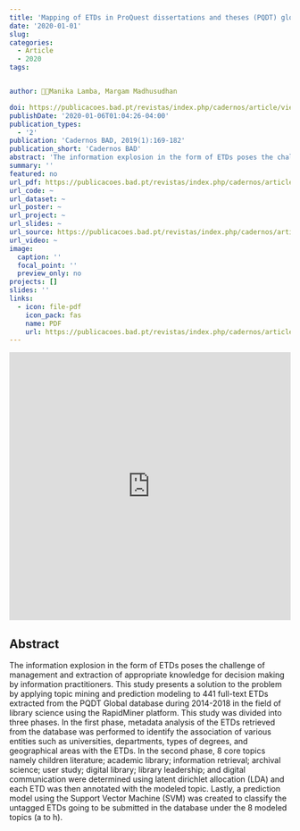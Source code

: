 ```yaml
---
title: 'Mapping of ETDs in ProQuest dissertations and theses (PQDT) global database (2014-2018)'
date: '2020-01-01'
slug:
categories:
  - Article
  - 2020
tags:


author: 👩‍🔬Manika Lamba, Margam Madhusudhan

doi: https://publicacoes.bad.pt/revistas/index.php/cadernos/article/view/2034
publishDate: '2020-01-06T01:04:26-04:00'
publication_types:
  - '2'
publication: 'Cadernos BAD, 2019(1):169-182'
publication_short: 'Cadernos BAD'
abstract: 'The information explosion in the form of ETDs poses the challenge of management and extraction of appropriate knowledge for decision making by information practitioners. This study presents a solution to the problem by applying topic mining and prediction modeling to 441 full-text ETDs extracted from the PQDT Global database during 2014-2018 in the field of library science using the RapidMiner platform. This study was divided into three phases. In the first phase, metadata analysis of the ETDs retrieved from the database was performed to identify the association of various entities such as universities, departments, types of degrees, and geographical areas with the ETDs. In the second phase, 8 core topics namely children literature; academic library; information retrieval; archival science; user study; digital library; library leadership; and digital communication were determined using latent dirichlet allocation (LDA) and each ETD was then annotated with the modeled topic. Lastly, a prediction model using the Support Vector Machine (SVM) was created to classify the untagged ETDs going to be submitted in the database under the 8 modeled topics (a to h).'
summary: ''
featured: no
url_pdf: https://publicacoes.bad.pt/revistas/index.php/cadernos/article/view/2034
url_code: ~
url_dataset: ~
url_poster: ~
url_project: ~
url_slides: ~
url_source: https://publicacoes.bad.pt/revistas/index.php/cadernos/article/view/2034
url_video: ~
image:
  caption: ''
  focal_point: ''
  preview_only: no
projects: []
slides: ''
links:
  - icon: file-pdf
    icon_pack: fas
    name: PDF
    url: https://publicacoes.bad.pt/revistas/index.php/cadernos/article/view/2034
---
```


<iframe src="https://publicacoes.bad.pt/revistas/index.php/cadernos/article/view/2034/pdf" width="100%" height="480" seamless="seamless" scrolling="no" frameBorder="0" allowFullScreen></iframe>

## Abstract
The information explosion in the form of ETDs poses the challenge of management and extraction of appropriate knowledge for decision making by information practitioners. This study presents a solution to the problem by applying topic mining and prediction modeling to 441 full-text ETDs extracted from the PQDT Global database during 2014-2018 in the field of library science using the RapidMiner platform. This study was divided into three phases. In the first phase, metadata analysis of the ETDs retrieved from the database was performed to identify the association of various entities such as universities, departments, types of degrees, and geographical areas with the ETDs. In the second phase, 8 core topics namely children literature; academic library; information retrieval; archival science; user study; digital library; library leadership; and digital communication were determined using latent dirichlet allocation (LDA) and each ETD was then annotated with the modeled topic. Lastly, a prediction model using the Support Vector Machine (SVM) was created to classify the untagged ETDs going to be submitted in the database under the 8 modeled topics (a to h).
